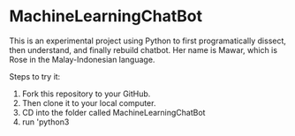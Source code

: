 # MachineLearningChatBot
This is an experimental project using Python to first programatically dissect, then understand, and finally rebuild chatbot. Her name is Mawar, which is Rose in the Malay-Indonesian language.

Steps to try it:
1. Fork this repository to your GitHub. 
2. Then clone it to your local computer.
3. CD into the folder called MachineLearningChatBot
4. run 'python3 

